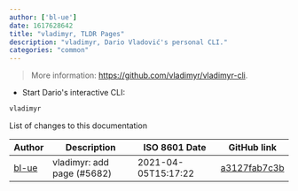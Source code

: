 ```yaml
---
author: ['bl-ue']
date: 1617628642
title: "vladimyr, TLDR Pages"
description: "vladimyr, Dario Vladović's personal CLI."
categories: "common"
---
```

> More information: <https://github.com/vladimyr/vladimyr-cli>.

- Start Dario's interactive CLI:

```bash
vladimyr
```
List of changes to this documentation


Author | Description | ISO 8601 Date | GitHub link
------|-----|-----|-----
[bl-ue](mailto:54780737+bl-ue@users.noreply.github.com) | vladimyr: add page (#5682) | 2021-04-05T15:17:22 | [a3127fab7c3b](https://github.com/tldr-pages/tldr/commit/a3127fab7c3bba37ad4b39ba35d87aa6cd6626ac)

